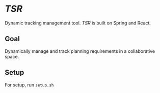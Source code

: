 # _TSR_
Dynamic tracking management tool. _TSR_ is built on Spring and React.

## Goal
Dynamically manage and track planning requirements in a collaborative space.

## Setup
For setup, run `setup.sh`